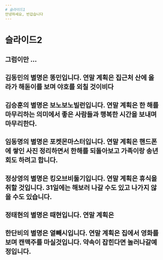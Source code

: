 ```yaml
---
# 슬라이드1
안녕하세요, 반갑습니다
---
```

# 슬라이드2
그럼이만 ...
---
김동민의 별명은 똥민입니다. 연말 계획은 집근처 산에 올라가 해돋이를 보며 야호를 외칠 것이비다
---
김승훈의 별명은 보노보노빌런입니다. 연말 계획은 한 해를 마무리하는 의미에서 좋은 사람들과 행복한 시간을 보내며 마무리한다.
---
임동명의 별명은 포켓몬마스터입니다. 연말 계획은 핸드폰에 쌓인 사진 정리하면서 한해를 되돌아보고 가족이랑 송년회도 하려고 합니다.
---
정상영의 별명은 킹오브비둘기입니다. 연말 계획은 휴식을 취할 것입니다. 31일에는 해보러 나갈 수도 있고 나가지 않을 수도 있습니다.
---
정태현의 별명은 때현입니다. 연말 계획은
---
한단비의 별명은 열빼시입니다. 연말 계획은 집에서 영화를 보며 캔맥주를 마실것입니다. 약속이 잡힌다면 놀러나갈예정입니다.
---
